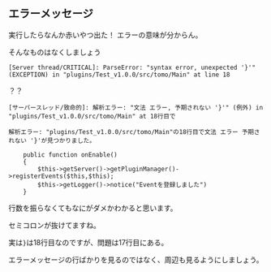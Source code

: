 ## エラーメッセージ

実行したらなんか赤いやつ出た！
エラーの意味が分からん。

そんなものはなくしましょう

`[Server thread/CRITICAL]: ParseError: "syntax error, unexpected '}'" (EXCEPTION) in "plugins/Test_v1.0.0/src/tomo/Main" at line 18`

？？

`[サーバースレッド/致命的]: 解析エラー: "文法 エラー, 予期されない '}'" (例外) in "plugins/Test_v1.0.0/src/tomo/Main" at 18行目で`

`解析エラー: "plugins/Test_v1.0.0/src/tomo/Main"の18行目で文法 エラー 予期されない '}'が見つかりました。`

```
    public function onEnable()
    {
        $this->getServer()->getPluginManager()->registerEvents($this,$this);
        $this->getLogger()->notice("Eventを登録しました")
    }
```

行数を振らなくてもなにがダメかわかると思います。

セミコロンが抜けてますね。

実は`}`は18行目なのですが、問題は17行目にある。

エラーメッセージの行ばかりを見るのではなく、周辺も見るようにしましょう。